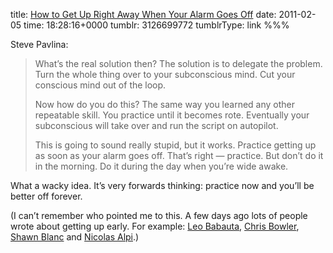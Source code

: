 title: [How to Get Up Right Away When Your Alarm Goes Off](http://www.stevepavlina.com/blog/2006/04/how-to-get-up-right-away-when-your-alarm-goes-off/)
date: 2011-02-05
time: 18:28:16+0000
tumblr: 3126699772
tumblrType: link
%%%

Steve Pavlina:

> What’s the real solution then?  The solution is to delegate the problem.  Turn the whole thing over to your subconscious mind.  Cut your conscious mind out of the loop.
>
> Now how do you do this?  The same way you learned any other repeatable skill.  You practice until it becomes rote.  Eventually your subconscious will take over and run the script on autopilot.
>
> This is going to sound really stupid, but it works.  Practice getting up as soon as your alarm goes off.  That’s right — practice.  But don’t do it in the morning.  Do it during the day when you’re wide awake.

What a wacky idea. It’s very forwards thinking: practice now and you’ll be better off forever. 

(I can’t remember who pointed me to this. A few days ago lots of people wrote about getting up early. For example: [Leo Babauta][1], [Chris Bowler][2], [Shawn Blanc][3] and [Nicolas Alpi][4].)

[1]: http://zenhabits.net/10-benefits-of-rising-early-and-how-to-do-it/
[2]: http://log.chrisbowler.com/post/3048471283/health-wealth-and-wisdom
[3]: http://shawnblanc.net/2011/01/rising-early/
[4]: http://notgeeklycorrect.com/2011/01/24/5am-wake-up-is-it-crazy-to-wake-up-early
